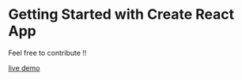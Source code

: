 # Getting Started with Create React App

Feel free to contribute !!


<a href="https://mohamadalsalty.github.io/personal-card-generator/" target="_blank" >live demo</a>